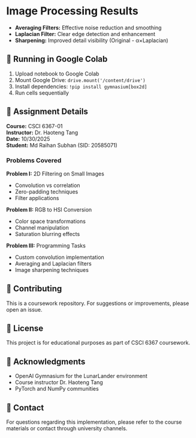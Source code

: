 # Image Processing Results
- **Averaging Filters:** Effective noise reduction and smoothing
- **Laplacian Filter:** Clear edge detection and enhancement
- **Sharpening:** Improved detail visibility (Original - α×Laplacian)

## 🧪 Running in Google Colab

1. Upload notebook to Google Colab
2. Mount Google Drive: `drive.mount('/content/drive')`
3. Install dependencies: `!pip install gymnasium[box2d]`
4. Run cells sequentially

## 📝 Assignment Details

**Course:** CSCI 6367-01  
**Instructor:** Dr. Haoteng Tang  
**Date:** 10/30/2025  
**Student:** Md Raihan Subhan (SID: 20585071)

### Problems Covered

**Problem I:** 2D Filtering on Small Images  
- Convolution vs correlation
- Zero-padding techniques
- Filter applications

**Problem II:** RGB to HSI Conversion  
- Color space transformations
- Channel manipulation
- Saturation blurring effects

**Problem III:** Programming Tasks  
- Custom convolution implementation
- Averaging and Laplacian filters
- Image sharpening techniques

## 🤝 Contributing

This is a coursework repository. For suggestions or improvements, please open an issue.

## 📄 License

This project is for educational purposes as part of CSCI 6367 coursework.

## 🙏 Acknowledgments

- OpenAI Gymnasium for the LunarLander environment
- Course instructor Dr. Haoteng Tang
- PyTorch and NumPy communities

## 📧 Contact

For questions regarding this implementation, please refer to the course materials or contact through university channels.
